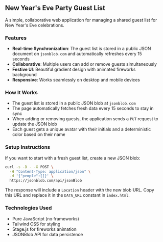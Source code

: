 ## New Year's Eve Party Guest List

A simple, collaborative web application for managing a shared guest list for New Year's Eve celebrations.

### Features

- **Real-time Synchronization**: The guest list is stored in a public JSON document on `jsonblob.com` and automatically refreshes every 15 seconds
- **Collaborative**: Multiple users can add or remove guests simultaneously
- **Festive UI**: Beautiful gradient design with animated fireworks background
- **Responsive**: Works seamlessly on desktop and mobile devices

### How It Works

- The guest list is stored in a public JSON blob at `jsonblob.com`
- The page automatically fetches fresh data every 15 seconds to stay in sync
- When adding or removing guests, the application sends a `PUT` request to update the JSON blob
- Each guest gets a unique avatar with their initials and a deterministic color based on their name

### Setup Instructions

If you want to start with a fresh guest list, create a new JSON blob:

```bash
curl -s -D - -X POST \
  -H "Content-Type: application/json" \
  -d '{"people":[]}' \
  https://jsonblob.com/api/jsonBlob
```

The response will include a `Location` header with the new blob URL. Copy this URL and replace it in the `DATA_URL` constant in `index.html`.

### Technologies Used

- Pure JavaScript (no frameworks)
- Tailwind CSS for styling
- Stage.js for fireworks animation
- JSONBlob API for data persistence
